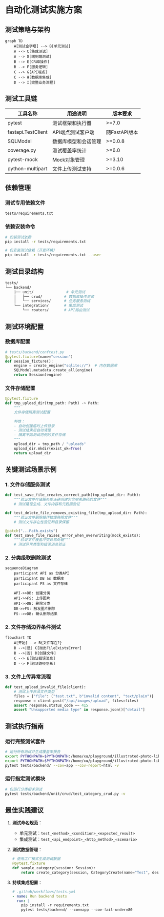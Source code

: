 # 自动化测试实施方案

## 测试策略与架构

```mermaid
graph TD
    A[测试金字塔] --> B[单元测试]
    A --> C[集成测试]
    A --> D[端到端测试]
    B --> E[CRUD操作]
    B --> F[服务逻辑]
    C --> G[API端点]
    C --> H[数据库集成]
    D --> I[完整业务流程]
```

## 测试工具链

| 工具名称             | 用途说明                     | 版本要求   |
|----------------------|----------------------------|-----------|
| pytest               | 测试框架和执行器            | >=7.0     |
| fastapi.TestClient    | API端点测试客户端           | 随FastAPI版本 |
| SQLModel             | 数据库模型和会话管理         | >=0.0.8   |
| coverage.py          | 测试覆盖率统计               | >=6.0     |
| pytest-mock          | Mock对象管理                | >=3.10    |
| python-multipart     | 文件上传测试支持             | >=0.0.6   |

## 依赖管理

### 测试专用依赖文件
```bash
tests/requirements.txt
```

### 依赖安装命令
```bash
# 安装测试依赖
pip install -r tests/requirements.txt

# 仅安装测试依赖（开发环境）
pip install -r tests/requirements.txt --user
```

## 测试目录结构

```bash
tests/
└── backend/
    ├── unit/               # 单元测试
    │   ├── crud/          # 数据库操作测试
    │   └── services/      # 业务服务测试
    └── integration/       # 集成测试
        └── routers/       # API路由测试
```

## 测试环境配置

### 数据库配置
```python
# tests/backend/conftest.py
@pytest.fixture(name="session")
def session_fixture():
    engine = create_engine("sqlite://")  # 内存数据库
    SQLModel.metadata.create_all(engine)
    return Session(engine)
```

### 文件存储配置
```python
@pytest.fixture
def tmp_upload_dir(tmp_path: Path) -> Path:
    """
    文件存储隔离测试配置
    
    特性：
    - 自动创建临时上传目录
    - 测试结束后自动清理
    - 隔离不同测试用例的文件存储
    """
    upload_dir = tmp_path / "uploads"
    upload_dir.mkdir(exist_ok=True)
    return upload_dir
```

## 关键测试场景示例

### 1. 文件存储服务测试
```python
def test_save_file_creates_correct_path(tmp_upload_dir: Path):
    """验证文件存储服务能正确创建包含哈希路径的文件"""
    # 测试路径生成、文件内容和元数据验证

def test_delete_file_removes_existing_file(tmp_upload_dir: Path): 
    """验证文件删除操作物理移除文件"""
    # 测试文件存在性验证和目录保留

@patch("...Path.exists")
def test_save_file_raises_error_when_overwriting(mock_exists):
    """验证文件覆盖冲突异常处理"""
    # 测试异常类型和错误消息验证
```

### 2. 分类级联删除测试
```mermaid
sequenceDiagram
    participant API as 分类API
    participant DB as 数据库
    participant FS as 文件存储
    
    API->>DB: 创建分类
    API->>FS: 上传图片
    API->>DB: 删除分类
    DB->>FS: 触发图片删除
    FS-->>DB: 确认删除结果
```

### 2. 文件存储边界条件测试
```mermaid
flowchart TD
    A[开始] --> B{文件存在?}
    B -->|是| C[抛出FileExistsError]
    B -->|否| D[创建文件]
    C --> E[验证错误消息]
    D --> F[验证路径哈希]
```

### 3. 文件上传异常流程
```python
def test_upload_invalid_file(client):
    # 测试上传非法文件类型
    files = {"file": ("test.txt", b"invalid content", "text/plain")}
    response = client.post("/api/images/upload", files=files)
    assert response.status_code == 415
    assert "Unsupported media type" in response.json()["detail"]
```

## 测试执行指南

### 运行完整测试套件
```bash
# 运行所有测试并生成覆盖率报告
export PYTHONPATH=$PYTHONPATH:/home/xu/playground/illustrated-photo-library
export PYTHONPATH=$PYTHONPATH:/home/xu/playground/illustrated-photo-library/pokedex_backend
pytest tests/backend/ --cov=app --cov-report=html -v
```

### 运行指定测试模块
```bash
# 仅运行分类相关测试
pytest tests/backend/unit/crud/test_category_crud.py -v
```

## 最佳实践建议

1. **测试命名规范**：
   - 单元测试：`test_<method>_<condition>_<expected_result>`
   - 集成测试：`test_<api_endpoint>_<http_method>_<scenario>`

2. **测试数据管理**：
   ```python
   # 使用工厂模式生成测试数据
   @pytest.fixture
   def sample_category(session: Session):
       return create_category(session, CategoryCreate(name="Test", description="..."))
   ```

3. **持续集成配置**：
   ```yaml
   # .github/workflows/tests.yml
   - name: Run backend tests
     run: |
       pip install -r requirements.txt
       pytest tests/backend/ --cov=app --cov-fail-under=80
